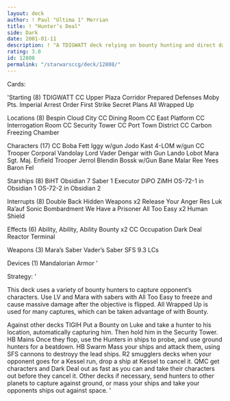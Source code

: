 ```yaml
---
layout: deck
author: ! Paul "Ultima 1" Merrian
title: ! "Hunter’s Deal"
side: Dark
date: 2001-01-11
description: ! "A TDIGWATT deck relying on bounty hunting and direct damage to defeat your opponent."
rating: 3.0
id: 12808
permalink: "/starwarsccg/deck/12808/"
---
```

Cards: 

'Starting (8)
		  TDIGWATT
		  CC Upper Plaza Corridor
		  Prepared Defenses
		  Moby Pts.
		  Imperial Arrest Order
		  First Strike
		  Secret Plans
		  All Wrapped Up

Locations (8)
		  Bespin
		  Cloud City
		  CC Dining Room
		  CC East Platform
		  CC Interrogation Room
		  CC Security Tower
		  CC Port Town District
		  CC Carbon Freezing Chamber


Characters (17)
		  CC Boba Fett
		  Iggy w/gun
		  Jodo Kast
		  4-LOM w/gun
		  CC Trooper
		  Corporal Vandolay
		  Lord Vader
		  Dengar with Gun
		  Lando
		  Lobot
		  Mara
		  Sgt. Maj. Enfield
		  Trooper Jerrol Blendin
		  Bossk w/Gun
		  Bane Malar
		  Ree Yees
		  Baron Fel

Starships (8)
		  BiHT
		  Obsidian 7
		  Saber 1
		  Executor
		  DiPO
		  ZiMH
		  OS-72-1 in Obsidian 1
		  OS-72-2 in Obsidian 2

Interrupts (8)
		  Double Back
		  Hidden Weapons x2
		  Release Your Anger
		  Res Luk Ra’auf
		  Sonic Bombardment
		  We Have a Prisoner
		  All Too Easy x2
		  Human Shield

Effects (6)
		  Ability, Ability, Ability
		  Bounty x2
		  CC Occupation
		  Dark Deal
		  Reactor Terminal

Weapons (3)
		  Mara’s Saber
		  Vader’s Saber
		  SFS 9.3 LCs

Devices (1)
		  Mandalorian Armor  '

Strategy: '

This deck uses a variety of bounty hunters to capture opponent’s characters.
Use LV and Mara with sabers with All Too Easy to freeze and cause massive damage after the objective is flipped.
All Wrapped Up is used for many captures, which can be taken advantage of with Bounty.

Against other decks
TIGIH	Put a Bounty on Luke and take a hunter to his location, automatically capturing him.  Then hold him in the Security Tower.
HB Mains  Once they flop, use the Hunters in ships to probe, and use ground hunters for a beatdown.
HB Swarm  Mass your ships and attack them, using SFS cannons to destroyy the lead ships.
R2 smugglers decks  when your opponent goes for a Kessel run, drop a ship at Kessel to cancel it.
QMC  get characters and Dark Deal out as fast as you can and take their characters out before they cancel it.
Other decks  if necessary, send hunters to other planets to capture against ground, or mass your ships and take your opponents ships out against space. '
